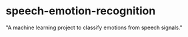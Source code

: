 # speech-emotion-recognition
"A machine learning project to classify emotions from speech signals."
